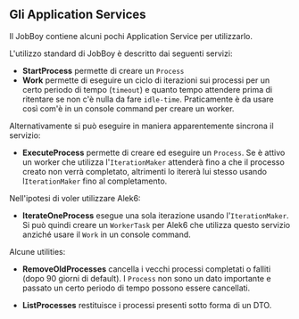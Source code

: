 ## Gli Application Services

Il JobBoy contiene alcuni pochi Application Service per utilizzarlo.

L'utilizzo standard di JobBoy è descritto dai seguenti servizi:

- **StartProcess** permette di creare un `Process`
- **Work** permette di eseguire un ciclo di iterazioni sui processi per un certo periodo di tempo (`timeout`) e
quanto tempo attendere prima di ritentare se non c'è nulla da fare `idle-time`. Praticamente è da usare così com'è
in un console command per creare un worker.

Alternativamente si può eseguire in maniera apparentemente sincrona il servizio:
  
- **ExecuteProcess** permette di creare ed eseguire un `Process`. Se è attivo un worker che utilizza l'`IterationMaker`
attenderà fino a che il processo creato non verrà completato, altrimenti lo itererà lui stesso usando l`IterationMaker`
fino al completamento.

Nell'ipotesi di voler utilizzare Alek6:

- **IterateOneProcess** esegue una sola iterazione usando l'`IterationMaker`. Si può quindi creare un `WorkerTask`
per Alek6 che utilizza questo servizio anziché usare il `Work` in un console command.


Alcune utilities:

- **RemoveOldProcesses** cancella i vecchi processi completati o falliti (dopo 90 giorni di default). I `Process`
non sono un dato importante e passato un certo periodo di tempo possono essere cancellati.

- **ListProcesses** restituisce i processi presenti sotto forma di un DTO.